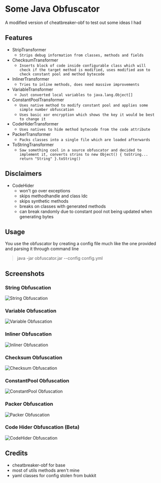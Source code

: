 # Some Java Obfuscator

A modified version of cheatbreaker-obf to test out some ideas I had

## Features

* StripTransformer
  - `Strips debug information from classes, methods and fields`
* ChecksumTransformer
  - `Inserts block of code inside configurable class which will check if the target method is modified, uses modified asm to check constant pool and method bytecode`
* InlinerTransformer
  - `Tries to inline methods, does need massive improvements`
* VariableTransformer
  - `Just converted local variables to java.lang.Object[]`
* ConstantPoolTransformer
  - `Uses native method to modify constant pool and applies some simple number obfuscation`
  - `Uses basic xor encryption which shows the key it would be best to change it`
* CodeHiderTransformer
  - `Uses natives to hide method bytecode from the code attribute`
* PackerTransformer
  - `Packs classes into a single file which are loaded afterwards`
* ToStringTransformer
  - `Saw something cool in a source obfuscator and decided to implement it, converts strins to new Object() { toString... return "String" }.toString()`

## Disclaimers

* CodeHider
  * won't go over exceptions
  * skips methodhandle and class ldc
  * skips synthetic methods
  * breaks on classes with generated methods
  * can break randomly due to constant pool not being updated when generating bytes

## Usage

You use the obfuscator by creating a config file much like the one provided and parsing it through command line
> java -jar obfuscator.jar --config config.yml

## Screenshots

### String Obfuscation

<img title="String Obfuscation" src="https://cdn.upload.systems/uploads/X9WPkFsw.png" alt="String Obfuscation"></img>

### Variable Obfuscation

<img title="Variable Obfuscation" src="https://cdn.upload.systems/uploads/E2E4ibjY.png" alt="Variable Obfuscation"></img>

### Inliner Obfuscation

<img title="Inliner Obfuscation" src="https://cdn.upload.systems/uploads/0Qyz0zDZ.png" alt="Inliner Obfuscation"></img>

### Checksum Obfuscation

<img title="Checksum Obfuscation" src="https://cdn.upload.systems/uploads/90Uoc5Lo.png" alt="Checksum Obfuscation"></img>

### ConstantPool Obfuscation

<img title="ConstantPool Obfuscation" src="https://cdn.upload.systems/uploads/Lisxv9fl.png" alt="ConstantPool Obfuscation"></img>

### Packer Obfuscation

<img title="Packer Obfuscation" src="https://cdn.upload.systems/uploads/bzWMQMzU.png" alt="Packer Obfuscation"></img>

### Code Hider Obfuscation (Beta)

<img title="CodeHider Obfuscation" src="https://cdn.upload.systems/uploads/b9bmtvlE.png" alt="CodeHider Obfuscation"></img>

## Credits

* cheatbreaker-obf for base
* most of utils methods aren't mine
* yaml classes for config stolen from bukkit
 
